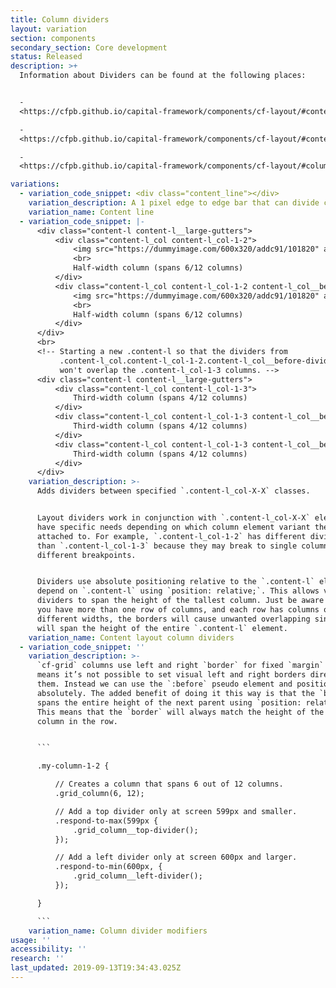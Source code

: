 ```yaml
---
title: Column dividers
layout: variation
section: components
secondary_section: Core development
status: Released
description: >+
  Information about Dividers can be found at the following places:


  -
  <https://cfpb.github.io/capital-framework/components/cf-layout/#content-line>

  -
  <https://cfpb.github.io/capital-framework/components/cf-layout/#content-layout-column-dividers>

  -
  <https://cfpb.github.io/capital-framework/components/cf-layout/#column-divider-modifiers>

variations:
  - variation_code_snippet: <div class="content_line"></div>
    variation_description: A 1 pixel edge to edge bar that can divide content.
    variation_name: Content line
  - variation_code_snippet: |-
      <div class="content-l content-l__large-gutters">
          <div class="content-l_col content-l_col-1-2">
              <img src="https://dummyimage.com/600x320/addc91/101820" alt="Placeholder image">
              <br>
              Half-width column (spans 6/12 columns)
          </div>
          <div class="content-l_col content-l_col-1-2 content-l_col__before-divider">
              <img src="https://dummyimage.com/600x320/addc91/101820" alt="Placeholder image">
              <br>
              Half-width column (spans 6/12 columns)
          </div>
      </div>
      <br>
      <!-- Starting a new .content-l so that the dividers from
           .content-l_col.content-l_col-1-2.content-l_col__before-divider
           won't overlap the .content-l_col-1-3 columns. -->
      <div class="content-l content-l__large-gutters">
          <div class="content-l_col content-l_col-1-3">
              Third-width column (spans 4/12 columns)
          </div>
          <div class="content-l_col content-l_col-1-3 content-l_col__before-divider">
              Third-width column (spans 4/12 columns)
          </div>
          <div class="content-l_col content-l_col-1-3 content-l_col__before-divider">
              Third-width column (spans 4/12 columns)
          </div>
      </div>
    variation_description: >-
      Adds dividers between specified `.content-l_col-X-X` classes.


      Layout dividers work in conjunction with `.content-l_col-X-X` elements and
      have specific needs depending on which column element variant they are
      attached to. For example, `.content-l_col-1-2` has different divider needs
      than `.content-l_col-1-3` because they may break to single columns at
      different breakpoints.


      Dividers use absolute positioning relative to the `.content-l` element and
      depend on `.content-l` using `position: relative;`. This allows vertical
      dividers to span the height of the tallest column. Just be aware that if
      you have more than one row of columns, and each row has columns of
      different widths, the borders will cause unwanted overlapping since they
      will span the height of the entire `.content-l` element.
    variation_name: Content layout column dividers
  - variation_code_snippet: ''
    variation_description: >-
      `cf-grid` columns use left and right `border` for fixed `margin` which
      means it’s not possible to set visual left and right borders directly on
      them. Instead we can use the `:before` pseudo element and position it
      absolutely. The added benefit of doing it this way is that the `border`
      spans the entire height of the next parent using `position: relative;`.
      This means that the `border` will always match the height of the tallest
      column in the row.


      ```

      .my-column-1-2 {

          // Creates a column that spans 6 out of 12 columns.
          .grid_column(6, 12);

          // Add a top divider only at screen 599px and smaller.
          .respond-to-max(599px {
              .grid_column__top-divider();
          });

          // Add a left divider only at screen 600px and larger.
          .respond-to-min(600px, {
              .grid_column__left-divider();
          });

      }

      ```
    variation_name: Column divider modifiers
usage: ''
accessibility: ''
research: ''
last_updated: 2019-09-13T19:34:43.025Z
---
```


